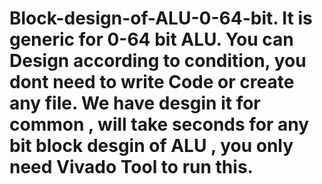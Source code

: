 # Block-design-of-ALU-0-64-bit. It is generic for 0-64 bit ALU. You can Design according to condition, you dont need to write Code or create any file. We have desgin it for common , will take seconds for any bit block desgin of ALU , you only need Vivado Tool to run this.
